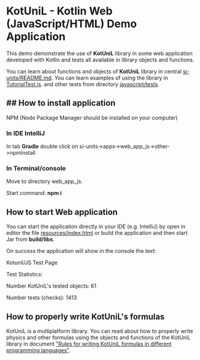 # KotUniL - Kotlin Web (JavaScript/HTML) Demo Application


This demo demonstrate the use of **KotUniL** library in some web application developed 
with Kotlin and tests all available in library objects and functions.

You can learn about functions and objects of **KotUniL** library in 
central [si-units/README.md](https://github.com/vsirotin/si-units/blob/8a4c1406be962031dd32724470fd15367c230e5d/README.md).
You can learn examples of using the library in 
[TutorialTest.js](https://github.com/vsirotin/si-units/blob/cc518e5c45b412aea547adab1ac8f6968af490d0/apps/web_app_js/src/main/javascript/tests/TutorialTest.js).
and other tests from directory 
[javascript/tests](https://github.com/vsirotin/si-units/blob/cc518e5c45b412aea547adab1ac8f6968af490d0/apps/web_app_js/src/main/javascript/tests).

## ## How to install application
NPM (Node Package Manager should be installed on your computer)
### In IDE IntelliJ
In tab **Gradle** double click on si-units->apps->web_app_js->other->npmInstall

### In Terminal/console
Move to directory web_app_js. 

Start command: **npm i** 

## How to start Web application
You can start the application directly in your IDE (e.g. IntelliJ) by open in editor the file
 [resources/index.html](https://github.com/vsirotin/si-units/blob/cc518e5c45b412aea547adab1ac8f6968af490d0/apps/web_app_js/src/main/resources/index.html)
or build the application and then start Jar from **build/libs**.

On success the application will show in the console the text:

Kotunil/JS Test Page

Test Statistics:

Number KotUniL's tested objects: 61

Number tests (checks): 1413

## How to properly write KotUniL's formulas
KotUniL is a multiplatform library.
You can read about how to properly write physics and other formulas
using the objects and functions of the KotUniL library in document
["Rules for writing KotUniL formulas in different programming languages"](https://github.com/vsirotin/si-units/blob/c3f1b87c2fa4b35adc64b676318e27eae3e246e5/RulesWritingFormulas.md).